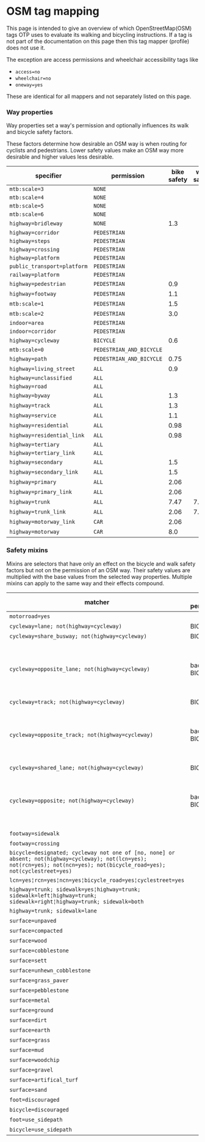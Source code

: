 # OSM tag mapping

This page is intended to give an overview of which OpenStreetMap(OSM) tags OTP uses to evaluate its
walking and bicycling instructions. If a tag is not part of the documentation on this page
then this tag mapper (profile) does not use it. 

The exception are access permissions and wheelchair accessibility tags like

- `access=no`
- `wheelchair=no`
- `oneway=yes`

These are identical for all mappers and not separately listed on this page.

### Way properties

Way properties set a way's permission and optionally influences its walk and bicycle safety factors.

These factors determine how desirable an OSM way is when routing for cyclists and pedestrians.
Lower safety values make an OSM way more desirable and higher values less desirable.

<!-- props BEGIN -->
<!-- NOTE! This section is auto-generated. Do not change, change doc in code instead. -->

| specifier                   | permission               | bike safety | walk safety |
|-----------------------------|--------------------------|-------------|-------------|
| `mtb:scale=3`               | `NONE`                   |             |             |
| `mtb:scale=4`               | `NONE`                   |             |             |
| `mtb:scale=5`               | `NONE`                   |             |             |
| `mtb:scale=6`               | `NONE`                   |             |             |
| `highway=bridleway`         | `NONE`                   | 1.3         |             |
| `highway=corridor`          | `PEDESTRIAN`             |             |             |
| `highway=steps`             | `PEDESTRIAN`             |             |             |
| `highway=crossing`          | `PEDESTRIAN`             |             |             |
| `highway=platform`          | `PEDESTRIAN`             |             |             |
| `public_transport=platform` | `PEDESTRIAN`             |             |             |
| `railway=platform`          | `PEDESTRIAN`             |             |             |
| `highway=pedestrian`        | `PEDESTRIAN`             | 0.9         |             |
| `highway=footway`           | `PEDESTRIAN`             | 1.1         |             |
| `mtb:scale=1`               | `PEDESTRIAN`             | 1.5         |             |
| `mtb:scale=2`               | `PEDESTRIAN`             | 3.0         |             |
| `indoor=area`               | `PEDESTRIAN`             |             |             |
| `indoor=corridor`           | `PEDESTRIAN`             |             |             |
| `highway=cycleway`          | `BICYCLE`                | 0.6         |             |
| `mtb:scale=0`               | `PEDESTRIAN_AND_BICYCLE` |             |             |
| `highway=path`              | `PEDESTRIAN_AND_BICYCLE` | 0.75        |             |
| `highway=living_street`     | `ALL`                    | 0.9         |             |
| `highway=unclassified`      | `ALL`                    |             |             |
| `highway=road`              | `ALL`                    |             |             |
| `highway=byway`             | `ALL`                    | 1.3         |             |
| `highway=track`             | `ALL`                    | 1.3         |             |
| `highway=service`           | `ALL`                    | 1.1         |             |
| `highway=residential`       | `ALL`                    | 0.98        |             |
| `highway=residential_link`  | `ALL`                    | 0.98        |             |
| `highway=tertiary`          | `ALL`                    |             |             |
| `highway=tertiary_link`     | `ALL`                    |             |             |
| `highway=secondary`         | `ALL`                    | 1.5         |             |
| `highway=secondary_link`    | `ALL`                    | 1.5         |             |
| `highway=primary`           | `ALL`                    | 2.06        |             |
| `highway=primary_link`      | `ALL`                    | 2.06        |             |
| `highway=trunk`             | `ALL`                    | 7.47        | 7.47        |
| `highway=trunk_link`        | `ALL`                    | 2.06        | 7.47        |
| `highway=motorway_link`     | `CAR`                    | 2.06        |             |
| `highway=motorway`          | `CAR`                    | 8.0         |             |

<!-- props END -->

### Safety mixins

Mixins are selectors that have only an effect on the bicycle and walk safety factors but not on the
permission of an OSM way. Their safety values are multiplied with the base values from the selected
way properties. Multiple mixins can apply to the same way and their effects compound.

<!-- mixins BEGIN -->
<!-- NOTE! This section is auto-generated. Do not change, change doc in code instead. -->

| matcher                                                                                                                                                                      | add permission    | remove permission      | bicycle safety                                      | walk safety |
|------------------------------------------------------------------------------------------------------------------------------------------------------------------------------|-------------------|------------------------|-----------------------------------------------------|-------------|
| `motorroad=yes`                                                                                                                                                              |                   | PEDESTRIAN_AND_BICYCLE |                                                     |             |
| `cycleway=lane; not(highway=cycleway)`                                                                                                                                       | BICYCLE           |                        | 0.87                                                |             |
| `cycleway=share_busway; not(highway=cycleway)`                                                                                                                               | BICYCLE           |                        | 0.92                                                |             |
| `cycleway=opposite_lane; not(highway=cycleway)`                                                                                                                              | backward: BICYCLE |                        | no direction: 1.0 <br> forward: 1.0 <br> back: 0.87 |             |
| `cycleway=track; not(highway=cycleway)`                                                                                                                                      | BICYCLE           |                        | 0.75                                                |             |
| `cycleway=opposite_track; not(highway=cycleway)`                                                                                                                             | backward: BICYCLE |                        | no direction: 1.0 <br> forward: 1.0 <br> back: 0.75 |             |
| `cycleway=shared_lane; not(highway=cycleway)`                                                                                                                                | BICYCLE           |                        | 0.77                                                |             |
| `cycleway=opposite; not(highway=cycleway)`                                                                                                                                   | backward: BICYCLE |                        | no direction: 1.0 <br> forward: 1.0 <br> back: 1.4  |             |
| `footway=sidewalk`                                                                                                                                                           |                   |                        | 2.5                                                 |             |
| `footway=crossing`                                                                                                                                                           |                   |                        | 2.5                                                 |             |
| `bicycle=designated; cycleway not one of [no, none] or absent; not(highway=cycleway); not(lcn=yes); not(rcn=yes); not(ncn=yes); not(bicycle_road=yes); not(cyclestreet=yes)` |                   |                        | 0.8                                                 |             |
| `lcn=yes¦rcn=yes¦ncn=yes¦bicycle_road=yes¦cyclestreet=yes`                                                                                                                   |                   |                        | 0.7                                                 |             |
| `highway=trunk; sidewalk=yes¦highway=trunk; sidewalk=left¦highway=trunk; sidewalk=right¦highway=trunk; sidewalk=both`                                                        |                   |                        |                                                     | 0.25        |
| `highway=trunk; sidewalk=lane`                                                                                                                                               |                   |                        |                                                     | 0.6         |
| `surface=unpaved`                                                                                                                                                            |                   |                        | 1.18                                                |             |
| `surface=compacted`                                                                                                                                                          |                   |                        | 1.18                                                |             |
| `surface=wood`                                                                                                                                                               |                   |                        | 1.18                                                |             |
| `surface=cobblestone`                                                                                                                                                        |                   |                        | 1.3                                                 |             |
| `surface=sett`                                                                                                                                                               |                   |                        | 1.3                                                 |             |
| `surface=unhewn_cobblestone`                                                                                                                                                 |                   |                        | 1.5                                                 |             |
| `surface=grass_paver`                                                                                                                                                        |                   |                        | 1.3                                                 |             |
| `surface=pebblestone`                                                                                                                                                        |                   |                        | 1.3                                                 |             |
| `surface=metal`                                                                                                                                                              |                   |                        | 1.3                                                 |             |
| `surface=ground`                                                                                                                                                             |                   |                        | 1.5                                                 |             |
| `surface=dirt`                                                                                                                                                               |                   |                        | 1.5                                                 |             |
| `surface=earth`                                                                                                                                                              |                   |                        | 1.5                                                 |             |
| `surface=grass`                                                                                                                                                              |                   |                        | 1.5                                                 |             |
| `surface=mud`                                                                                                                                                                |                   |                        | 1.5                                                 |             |
| `surface=woodchip`                                                                                                                                                           |                   |                        | 1.5                                                 |             |
| `surface=gravel`                                                                                                                                                             |                   |                        | 1.5                                                 |             |
| `surface=artifical_turf`                                                                                                                                                     |                   |                        | 1.5                                                 |             |
| `surface=sand`                                                                                                                                                               |                   |                        | 100.0                                               |             |
| `foot=discouraged`                                                                                                                                                           |                   |                        |                                                     | 3.0         |
| `bicycle=discouraged`                                                                                                                                                        |                   |                        | 3.0                                                 |             |
| `foot=use_sidepath`                                                                                                                                                          |                   |                        |                                                     | 5.0         |
| `bicycle=use_sidepath`                                                                                                                                                       |                   |                        | 5.0                                                 |             |

<!-- mixins END -->
